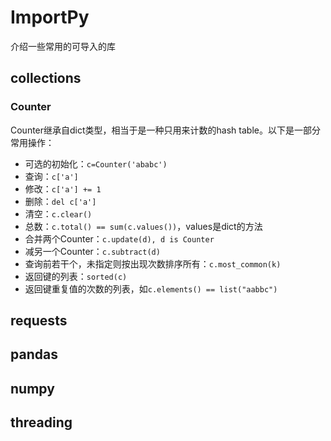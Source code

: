 # ImportPy

介绍一些常用的可导入的库



## collections

### Counter

Counter继承自dict类型，相当于是一种只用来计数的hash table。以下是一部分常用操作：

- 可选的初始化：`c=Counter('ababc')`
- 查询：`c['a']`
- 修改：`c['a'] += 1`
- 删除：`del c['a']`
- 清空：`c.clear()`
- 总数：`c.total() == sum(c.values())`，values是dict的方法
- 合并两个Counter：`c.update(d), d is Counter`
- 减另一个Counter：`c.subtract(d)`
- 查询前若干个，未指定则按出现次数排序所有：`c.most_common(k)`
- 返回键的列表：`sorted(c)`
- 返回键重复值的次数的列表，如`c.elements() == list("aabbc")`



## requests



## pandas



## numpy



## threading